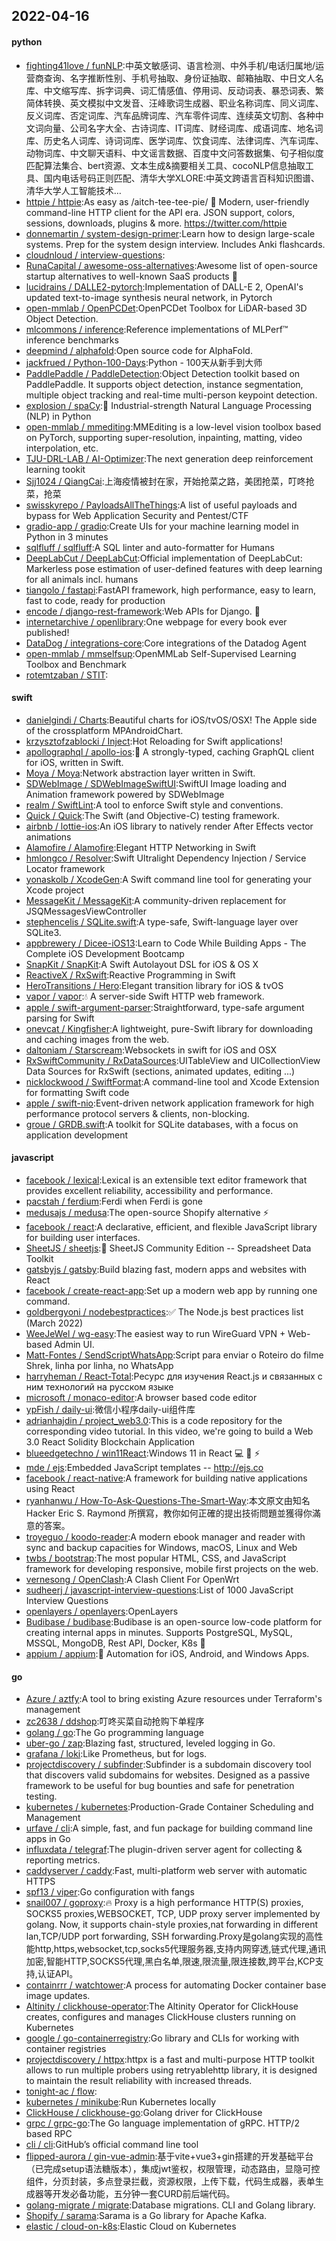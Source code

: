 ## 2022-04-16

#### python
* [fighting41love / funNLP](https://github.com/fighting41love/funNLP):中英文敏感词、语言检测、中外手机/电话归属地/运营商查询、名字推断性别、手机号抽取、身份证抽取、邮箱抽取、中日文人名库、中文缩写库、拆字词典、词汇情感值、停用词、反动词表、暴恐词表、繁简体转换、英文模拟中文发音、汪峰歌词生成器、职业名称词库、同义词库、反义词库、否定词库、汽车品牌词库、汽车零件词库、连续英文切割、各种中文词向量、公司名字大全、古诗词库、IT词库、财经词库、成语词库、地名词库、历史名人词库、诗词词库、医学词库、饮食词库、法律词库、汽车词库、动物词库、中文聊天语料、中文谣言数据、百度中文问答数据集、句子相似度匹配算法集合、bert资源、文本生成&摘要相关工具、cocoNLP信息抽取工具、国内电话号码正则匹配、清华大学XLORE:中英文跨语言百科知识图谱、清华大学人工智能技术…
* [httpie / httpie](https://github.com/httpie/httpie):As easy as /aitch-tee-tee-pie/
🥧
Modern, user-friendly command-line HTTP client for the API era. JSON support, colors, sessions, downloads, plugins & more. https://twitter.com/httpie
* [donnemartin / system-design-primer](https://github.com/donnemartin/system-design-primer):Learn how to design large-scale systems. Prep for the system design interview. Includes Anki flashcards.
* [cloudnloud / interview-questions](https://github.com/cloudnloud/interview-questions):
* [RunaCapital / awesome-oss-alternatives](https://github.com/RunaCapital/awesome-oss-alternatives):Awesome list of open-source startup alternatives to well-known SaaS products
🚀
* [lucidrains / DALLE2-pytorch](https://github.com/lucidrains/DALLE2-pytorch):Implementation of DALL-E 2, OpenAI's updated text-to-image synthesis neural network, in Pytorch
* [open-mmlab / OpenPCDet](https://github.com/open-mmlab/OpenPCDet):OpenPCDet Toolbox for LiDAR-based 3D Object Detection.
* [mlcommons / inference](https://github.com/mlcommons/inference):Reference implementations of MLPerf™ inference benchmarks
* [deepmind / alphafold](https://github.com/deepmind/alphafold):Open source code for AlphaFold.
* [jackfrued / Python-100-Days](https://github.com/jackfrued/Python-100-Days):Python - 100天从新手到大师
* [PaddlePaddle / PaddleDetection](https://github.com/PaddlePaddle/PaddleDetection):Object Detection toolkit based on PaddlePaddle. It supports object detection, instance segmentation, multiple object tracking and real-time multi-person keypoint detection.
* [explosion / spaCy](https://github.com/explosion/spaCy):💫
Industrial-strength Natural Language Processing (NLP) in Python
* [open-mmlab / mmediting](https://github.com/open-mmlab/mmediting):MMEditing is a low-level vision toolbox based on PyTorch, supporting super-resolution, inpainting, matting, video interpolation, etc.
* [TJU-DRL-LAB / AI-Optimizer](https://github.com/TJU-DRL-LAB/AI-Optimizer):The next generation deep reinforcement learning tookit
* [Sjj1024 / QiangCai](https://github.com/Sjj1024/QiangCai):上海疫情被封在家，开始抢菜之路，美团抢菜，叮咚抢菜，抢菜
* [swisskyrepo / PayloadsAllTheThings](https://github.com/swisskyrepo/PayloadsAllTheThings):A list of useful payloads and bypass for Web Application Security and Pentest/CTF
* [gradio-app / gradio](https://github.com/gradio-app/gradio):Create UIs for your machine learning model in Python in 3 minutes
* [sqlfluff / sqlfluff](https://github.com/sqlfluff/sqlfluff):A SQL linter and auto-formatter for Humans
* [DeepLabCut / DeepLabCut](https://github.com/DeepLabCut/DeepLabCut):Official implementation of DeepLabCut: Markerless pose estimation of user-defined features with deep learning for all animals incl. humans
* [tiangolo / fastapi](https://github.com/tiangolo/fastapi):FastAPI framework, high performance, easy to learn, fast to code, ready for production
* [encode / django-rest-framework](https://github.com/encode/django-rest-framework):Web APIs for Django.
🎸
* [internetarchive / openlibrary](https://github.com/internetarchive/openlibrary):One webpage for every book ever published!
* [DataDog / integrations-core](https://github.com/DataDog/integrations-core):Core integrations of the Datadog Agent
* [open-mmlab / mmselfsup](https://github.com/open-mmlab/mmselfsup):OpenMMLab Self-Supervised Learning Toolbox and Benchmark
* [rotemtzaban / STIT](https://github.com/rotemtzaban/STIT):

#### swift
* [danielgindi / Charts](https://github.com/danielgindi/Charts):Beautiful charts for iOS/tvOS/OSX! The Apple side of the crossplatform MPAndroidChart.
* [krzysztofzablocki / Inject](https://github.com/krzysztofzablocki/Inject):Hot Reloading for Swift applications!
* [apollographql / apollo-ios](https://github.com/apollographql/apollo-ios):📱
A strongly-typed, caching GraphQL client for iOS, written in Swift.
* [Moya / Moya](https://github.com/Moya/Moya):Network abstraction layer written in Swift.
* [SDWebImage / SDWebImageSwiftUI](https://github.com/SDWebImage/SDWebImageSwiftUI):SwiftUI Image loading and Animation framework powered by SDWebImage
* [realm / SwiftLint](https://github.com/realm/SwiftLint):A tool to enforce Swift style and conventions.
* [Quick / Quick](https://github.com/Quick/Quick):The Swift (and Objective-C) testing framework.
* [airbnb / lottie-ios](https://github.com/airbnb/lottie-ios):An iOS library to natively render After Effects vector animations
* [Alamofire / Alamofire](https://github.com/Alamofire/Alamofire):Elegant HTTP Networking in Swift
* [hmlongco / Resolver](https://github.com/hmlongco/Resolver):Swift Ultralight Dependency Injection / Service Locator framework
* [yonaskolb / XcodeGen](https://github.com/yonaskolb/XcodeGen):A Swift command line tool for generating your Xcode project
* [MessageKit / MessageKit](https://github.com/MessageKit/MessageKit):A community-driven replacement for JSQMessagesViewController
* [stephencelis / SQLite.swift](https://github.com/stephencelis/SQLite.swift):A type-safe, Swift-language layer over SQLite3.
* [appbrewery / Dicee-iOS13](https://github.com/appbrewery/Dicee-iOS13):Learn to Code While Building Apps - The Complete iOS Development Bootcamp
* [SnapKit / SnapKit](https://github.com/SnapKit/SnapKit):A Swift Autolayout DSL for iOS & OS X
* [ReactiveX / RxSwift](https://github.com/ReactiveX/RxSwift):Reactive Programming in Swift
* [HeroTransitions / Hero](https://github.com/HeroTransitions/Hero):Elegant transition library for iOS & tvOS
* [vapor / vapor](https://github.com/vapor/vapor):💧
A server-side Swift HTTP web framework.
* [apple / swift-argument-parser](https://github.com/apple/swift-argument-parser):Straightforward, type-safe argument parsing for Swift
* [onevcat / Kingfisher](https://github.com/onevcat/Kingfisher):A lightweight, pure-Swift library for downloading and caching images from the web.
* [daltoniam / Starscream](https://github.com/daltoniam/Starscream):Websockets in swift for iOS and OSX
* [RxSwiftCommunity / RxDataSources](https://github.com/RxSwiftCommunity/RxDataSources):UITableView and UICollectionView Data Sources for RxSwift (sections, animated updates, editing ...)
* [nicklockwood / SwiftFormat](https://github.com/nicklockwood/SwiftFormat):A command-line tool and Xcode Extension for formatting Swift code
* [apple / swift-nio](https://github.com/apple/swift-nio):Event-driven network application framework for high performance protocol servers & clients, non-blocking.
* [groue / GRDB.swift](https://github.com/groue/GRDB.swift):A toolkit for SQLite databases, with a focus on application development

#### javascript
* [facebook / lexical](https://github.com/facebook/lexical):Lexical is an extensible text editor framework that provides excellent reliability, accessibility and performance.
* [pacstah / ferdium](https://github.com/pacstah/ferdium):Ferdi when Ferdi is gone
* [medusajs / medusa](https://github.com/medusajs/medusa):The open-source Shopify alternative
⚡️
* [facebook / react](https://github.com/facebook/react):A declarative, efficient, and flexible JavaScript library for building user interfaces.
* [SheetJS / sheetjs](https://github.com/SheetJS/sheetjs):📗
SheetJS Community Edition -- Spreadsheet Data Toolkit
* [gatsbyjs / gatsby](https://github.com/gatsbyjs/gatsby):Build blazing fast, modern apps and websites with React
* [facebook / create-react-app](https://github.com/facebook/create-react-app):Set up a modern web app by running one command.
* [goldbergyoni / nodebestpractices](https://github.com/goldbergyoni/nodebestpractices):✅
The Node.js best practices list (March 2022)
* [WeeJeWel / wg-easy](https://github.com/WeeJeWel/wg-easy):The easiest way to run WireGuard VPN + Web-based Admin UI.
* [Matt-Fontes / SendScriptWhatsApp](https://github.com/Matt-Fontes/SendScriptWhatsApp):Script para enviar o Roteiro do filme Shrek, linha por linha, no WhatsApp
* [harryheman / React-Total](https://github.com/harryheman/React-Total):Ресурс для изучения React.js и связанных с ним технологий на русском языке
* [microsoft / monaco-editor](https://github.com/microsoft/monaco-editor):A browser based code editor
* [ypFish / daily-ui](https://github.com/ypFish/daily-ui):微信小程序daily-ui组件库
* [adrianhajdin / project_web3.0](https://github.com/adrianhajdin/project_web3.0):This is a code repository for the corresponding video tutorial. In this video, we're going to build a Web 3.0 React Solidity Blockchain Application
* [blueedgetechno / win11React](https://github.com/blueedgetechno/win11React):Windows 11 in React
💻
🌈
⚡
* [mde / ejs](https://github.com/mde/ejs):Embedded JavaScript templates -- http://ejs.co
* [facebook / react-native](https://github.com/facebook/react-native):A framework for building native applications using React
* [ryanhanwu / How-To-Ask-Questions-The-Smart-Way](https://github.com/ryanhanwu/How-To-Ask-Questions-The-Smart-Way):本文原文由知名 Hacker Eric S. Raymond 所撰寫，教你如何正確的提出技術問題並獲得你滿意的答案。
* [troyeguo / koodo-reader](https://github.com/troyeguo/koodo-reader):A modern ebook manager and reader with sync and backup capacities for Windows, macOS, Linux and Web
* [twbs / bootstrap](https://github.com/twbs/bootstrap):The most popular HTML, CSS, and JavaScript framework for developing responsive, mobile first projects on the web.
* [vernesong / OpenClash](https://github.com/vernesong/OpenClash):A Clash Client For OpenWrt
* [sudheerj / javascript-interview-questions](https://github.com/sudheerj/javascript-interview-questions):List of 1000 JavaScript Interview Questions
* [openlayers / openlayers](https://github.com/openlayers/openlayers):OpenLayers
* [Budibase / budibase](https://github.com/Budibase/budibase):Budibase is an open-source low-code platform for creating internal apps in minutes. Supports PostgreSQL, MySQL, MSSQL, MongoDB, Rest API, Docker, K8s
🚀
* [appium / appium](https://github.com/appium/appium):📱
Automation for iOS, Android, and Windows Apps.

#### go
* [Azure / aztfy](https://github.com/Azure/aztfy):A tool to bring existing Azure resources under Terraform's management
* [zc2638 / ddshop](https://github.com/zc2638/ddshop):叮咚买菜自动抢购下单程序
* [golang / go](https://github.com/golang/go):The Go programming language
* [uber-go / zap](https://github.com/uber-go/zap):Blazing fast, structured, leveled logging in Go.
* [grafana / loki](https://github.com/grafana/loki):Like Prometheus, but for logs.
* [projectdiscovery / subfinder](https://github.com/projectdiscovery/subfinder):Subfinder is a subdomain discovery tool that discovers valid subdomains for websites. Designed as a passive framework to be useful for bug bounties and safe for penetration testing.
* [kubernetes / kubernetes](https://github.com/kubernetes/kubernetes):Production-Grade Container Scheduling and Management
* [urfave / cli](https://github.com/urfave/cli):A simple, fast, and fun package for building command line apps in Go
* [influxdata / telegraf](https://github.com/influxdata/telegraf):The plugin-driven server agent for collecting & reporting metrics.
* [caddyserver / caddy](https://github.com/caddyserver/caddy):Fast, multi-platform web server with automatic HTTPS
* [spf13 / viper](https://github.com/spf13/viper):Go configuration with fangs
* [snail007 / goproxy](https://github.com/snail007/goproxy):🔥
Proxy is a high performance HTTP(S) proxies, SOCKS5 proxies,WEBSOCKET, TCP, UDP proxy server implemented by golang. Now, it supports chain-style proxies,nat forwarding in different lan,TCP/UDP port forwarding, SSH forwarding.Proxy是golang实现的高性能http,https,websocket,tcp,socks5代理服务器,支持内网穿透,链式代理,通讯加密,智能HTTP,SOCKS5代理,黑白名单,限速,限流量,限连接数,跨平台,KCP支持,认证API。
* [containrrr / watchtower](https://github.com/containrrr/watchtower):A process for automating Docker container base image updates.
* [Altinity / clickhouse-operator](https://github.com/Altinity/clickhouse-operator):The Altinity Operator for ClickHouse creates, configures and manages ClickHouse clusters running on Kubernetes
* [google / go-containerregistry](https://github.com/google/go-containerregistry):Go library and CLIs for working with container registries
* [projectdiscovery / httpx](https://github.com/projectdiscovery/httpx):httpx is a fast and multi-purpose HTTP toolkit allows to run multiple probers using retryablehttp library, it is designed to maintain the result reliability with increased threads.
* [tonight-ac / flow](https://github.com/tonight-ac/flow):
* [kubernetes / minikube](https://github.com/kubernetes/minikube):Run Kubernetes locally
* [ClickHouse / clickhouse-go](https://github.com/ClickHouse/clickhouse-go):Golang driver for ClickHouse
* [grpc / grpc-go](https://github.com/grpc/grpc-go):The Go language implementation of gRPC. HTTP/2 based RPC
* [cli / cli](https://github.com/cli/cli):GitHub’s official command line tool
* [flipped-aurora / gin-vue-admin](https://github.com/flipped-aurora/gin-vue-admin):基于vite+vue3+gin搭建的开发基础平台（已完成setup语法糖版本），集成jwt鉴权，权限管理，动态路由，显隐可控组件，分页封装，多点登录拦截，资源权限，上传下载，代码生成器，表单生成器等开发必备功能，五分钟一套CURD前后端代码。
* [golang-migrate / migrate](https://github.com/golang-migrate/migrate):Database migrations. CLI and Golang library.
* [Shopify / sarama](https://github.com/Shopify/sarama):Sarama is a Go library for Apache Kafka.
* [elastic / cloud-on-k8s](https://github.com/elastic/cloud-on-k8s):Elastic Cloud on Kubernetes
